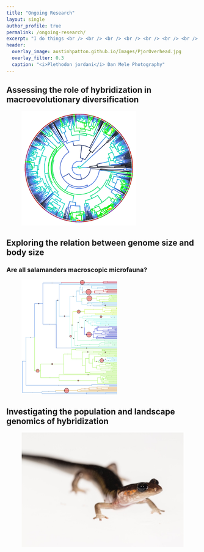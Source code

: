 ```yaml
---
title: "Ongoing Research"
layout: single
author_profile: true
permalink: /ongoing-research/
excerpt: "I do things <br /> <br /> <br /> <br /> <br /> <br /> <br /> <br />"
header:
  overlay_image: austinhpatton.github.io/Images/PjorOverhead.jpg
  overlay_filter: 0.3
  caption: "<i>Plethodon jordani</i> Dan Mele Photography"
---
```

<h2>Assessing the role of hybridization in macroevolutionary diversification</h2>
<figure>
<img src="/Images/HybDivers_Image.jpg" class="inline", height="300", width = "300">
</figure>

<h2>Exploring the relation between genome size and body size</h2>
<h3>Are all salamanders macroscopic microfauna?</h3>
<figure>
<img src="/Images/GenomeBodySize_Image.jpg" class="inline", height="300", width="250.171585">
</figure>

<h2>Investigating the population and landscape genomics of hybridization</h2>
<figure>
<img src="/Images/CompLangGenomics_Image.jpg" class="inline", width="450.17585", height="300">
</figure>
